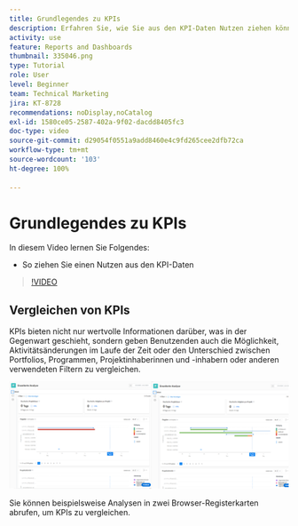 ```yaml
---
title: Grundlegendes zu KPIs
description: Erfahren Sie, wie Sie aus den KPI-Daten Nutzen ziehen können, indem diese Aufschluss über die Gegenwart sowie Trends aus der Vergangenheit geben.
activity: use
feature: Reports and Dashboards
thumbnail: 335046.png
type: Tutorial
role: User
level: Beginner
team: Technical Marketing
jira: KT-8728
recommendations: noDisplay,noCatalog
exl-id: 1580ce05-2587-402a-9f02-dacdd8405fc3
doc-type: video
source-git-commit: d29054f0551a9add8460e4c9fd265cee2dfb72ca
workflow-type: tm+mt
source-wordcount: '103'
ht-degree: 100%

---
```


# Grundlegendes zu KPIs

In diesem Video lernen Sie Folgendes:

* So ziehen Sie einen Nutzen aus den KPI-Daten

>[!VIDEO](https://video.tv.adobe.com/v/335046/?quality=12&learn=on)

## Vergleichen von KPIs

KPIs bieten nicht nur wertvolle Informationen darüber, was in der Gegenwart geschieht, sondern geben Benutzenden auch die Möglichkeit, Aktivitätsänderungen im Laufe der Zeit oder den Unterschied zwischen Portfolios, Programmen, Projektinhaberinnen und -inhabern oder anderen verwendeten Filtern zu vergleichen.

![Ein Bild, das zwei Browser-Registerkarten nebeneinander zeigt](assets/section-2-0.png)

Sie können beispielsweise Analysen in zwei Browser-Registerkarten abrufen, um KPIs zu vergleichen.
